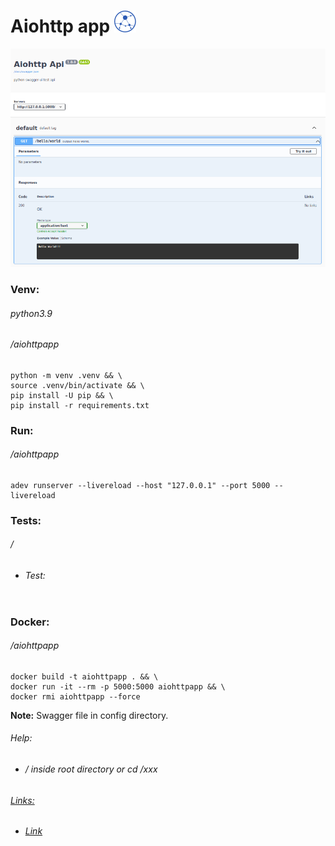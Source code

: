 Aiohttp app ![](static/images/logo.png)
===========
![](static/images/screen.png)
### Venv:
###### python3.9
###### /aiohttpapp
```
python -m venv .venv && \
source .venv/bin/activate && \
pip install -U pip && \
pip install -r requirements.txt
```
### Run:
###### /aiohttpapp
```
adev runserver --livereload --host "127.0.0.1" --port 5000 --livereload
```
### Tests:
###### /
- ###### Test:
    ```
    ```
### Docker:
###### /aiohttpapp
```
docker build -t aiohttpapp . && \
docker run -it --rm -p 5000:5000 aiohttpapp && \
docker rmi aiohttpapp --force
```
**Note:** Swagger file in config directory.
###### Help:
- ###### / inside root directory or cd /xxx  
###### [Links:]()
- ###### [Link]()